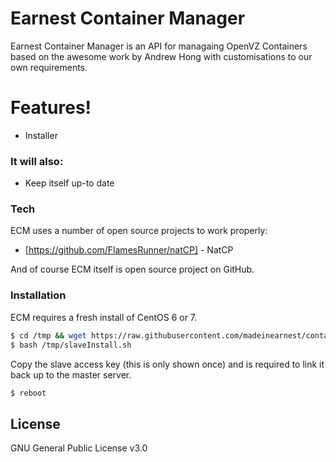 # Earnest Container Manager

Earnest Container Manager is an API for managaing OpenVZ Containers based on the awesome work by Andrew Hong with customisations to our own requirements.

# Features!

  - Installer

### It will also:
  - Keep itself up-to date

### Tech

ECM uses a number of open source projects to work properly:

* [https://github.com/FlamesRunner/natCP] - NatCP

And of course ECM itself is open source project on GitHub.

### Installation

ECM requires a fresh install of CentOS 6 or 7.

```sh
$ cd /tmp && wget https://raw.githubusercontent.com/madeinearnest/container-manager/master/slaveInstall.sh --no-check-certificate 
$ bash /tmp/slaveInstall.sh
```

Copy the slave access key (this is only shown once) and is required to link it back up to the master server.

```sh
$ reboot
```

License
----

GNU General Public License v3.0

